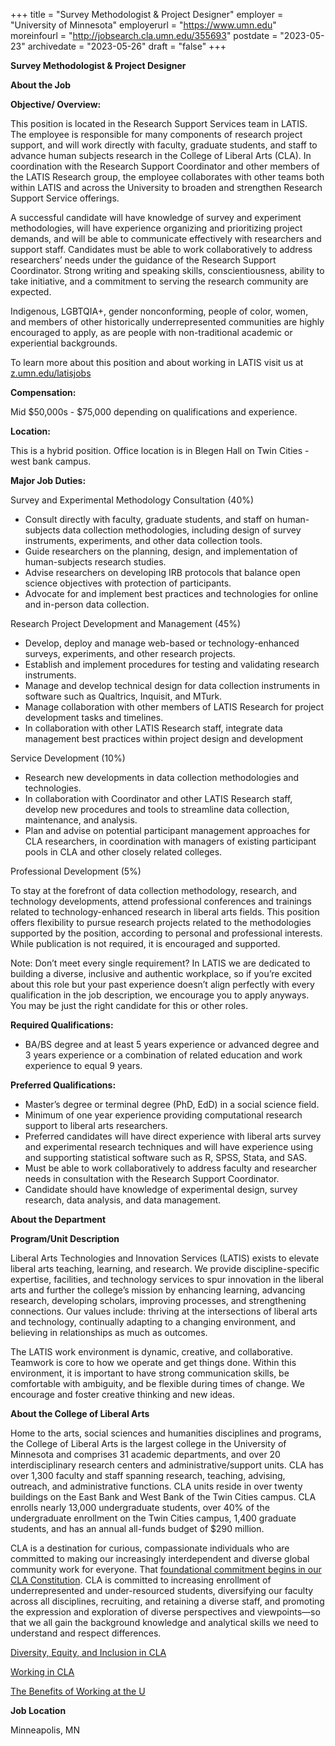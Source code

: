 +++
title = "Survey Methodologist & Project Designer"
employer = "University of Minnesota"
employerurl = "https://www.umn.edu"
moreinfourl = "http://jobsearch.cla.umn.edu/355693"
postdate = "2023-05-23"
archivedate = "2023-05-26"
draft = "false"
+++

**Survey Methodologist & Project Designer**

**About the Job**

**Objective/ Overview:**

This position is located in the Research Support Services team in LATIS.  The employee is responsible for many components of research project support, and will work directly with faculty, graduate students, and staff to advance human subjects research in the College of Liberal Arts (CLA).  In coordination with the Research Support Coordinator and other members of the LATIS Research group, the employee collaborates with other teams both within LATIS and across the University to broaden and strengthen Research Support Service offerings.

A successful candidate will have knowledge of survey and experiment methodologies, will have experience organizing and prioritizing project demands, and will be able to communicate effectively with researchers and support staff. Candidates must be able to work collaboratively to address researchers’ needs under the guidance of the Research Support Coordinator.  Strong writing and speaking skills, conscientiousness, ability to take initiative, and a commitment to serving the research community are expected.

Indigenous, LGBTQIA+, gender nonconforming, people of color, women, and members of other historically underrepresented communities are highly encouraged to apply, as are people with non-traditional academic or experiential backgrounds.

To learn more about this position and about working in LATIS visit us at [z.umn.edu/latisjobs](z.umn.edu/latisjobs)

**Compensation:**

Mid $50,000s - $75,000 depending on qualifications and experience.

**Location:** 

This is a hybrid position.  Office location is in Blegen Hall on Twin Cities - west bank campus. 


**Major Job Duties:**

Survey and Experimental Methodology Consultation (40%)

- Consult directly with faculty, graduate students, and staff on human-subjects data collection methodologies, including design of survey instruments, experiments, and other data collection tools.
- Guide researchers on the planning, design, and implementation of human-subjects research studies.
- Advise researchers on developing IRB protocols that balance open science objectives with protection of participants.
- Advocate for and implement best practices and technologies for online and in-person data collection.

Research Project Development and Management (45%)

- Develop, deploy and manage web-based or technology-enhanced surveys, experiments, and other research projects.
- Establish and implement procedures for testing and validating research instruments.
- Manage and develop technical design for data collection instruments in software such as Qualtrics, Inquisit, and MTurk.
- Manage collaboration with other members of LATIS Research for project development tasks and timelines.
- In collaboration with other LATIS Research staff, integrate data management best practices within project design and development

Service Development (10%)

- Research new developments in data collection methodologies and technologies.
- In collaboration with Coordinator and other LATIS Research staff, develop new procedures and tools to streamline data collection, maintenance, and analysis.
- Plan and advise on potential participant management approaches for CLA researchers, in coordination with managers of existing participant pools in CLA and other closely related colleges.

Professional Development (5%)

To stay at the forefront of data collection methodology, research, and technology developments, attend professional conferences and trainings related to technology-enhanced research in liberal arts fields.
This position offers flexibility to pursue research projects related to the methodologies supported by the position, according to personal and professional interests.  While publication is not required, it is encouraged and supported. 

Note: Don’t meet every single requirement? In LATIS we are dedicated to building a diverse, inclusive and authentic workplace, so if you’re excited about this role but your past experience doesn’t align perfectly with every qualification in the job description, we encourage you to apply anyways. You may be just the right candidate for this or other roles. 
 

**Required Qualifications:**

- BA/BS degree and at least 5 years experience or advanced degree and 3 years experience or a combination of related education and work experience to equal 9 years.

**Preferred Qualifications:**

- Master’s degree or terminal degree (PhD, EdD) in a social science field.
- Minimum of one year experience providing computational research support to liberal arts researchers.
- Preferred candidates will have direct experience with liberal arts survey and experimental research techniques and will have experience using and supporting statistical software such as R, SPSS, Stata, and SAS. 
- Must be able to work collaboratively to address faculty and researcher needs in consultation with the Research Support Coordinator.
- Candidate should have knowledge of experimental design, survey research, data analysis, and data management.

**About the Department**

**Program/Unit Description**

Liberal Arts Technologies and Innovation Services (LATIS) exists to elevate liberal arts teaching, learning, and research. We provide discipline-specific expertise, facilities, and technology services to spur innovation in the liberal arts and further the college’s mission by enhancing learning, advancing research, developing scholars, improving processes, and strengthening connections. Our values include: thriving at the intersections of liberal arts and technology, continually adapting to a changing environment, and believing in relationships as much as outcomes.

The LATIS work environment is dynamic, creative, and collaborative. Teamwork is core to how we operate and get things done. Within this environment, it is important to have strong communication skills, be comfortable with ambiguity, and be flexible during times of change. We encourage and foster creative thinking and new ideas. 

**About the College of Liberal Arts**

Home to the arts, social sciences and humanities disciplines and programs, the College of Liberal Arts is the largest college in the University of Minnesota and comprises 31 academic departments, and over 20 interdisciplinary research centers and administrative/support units. CLA has over 1,300 faculty and staff spanning research, teaching, advising, outreach, and administrative functions. CLA units reside in over twenty buildings on the East Bank and West Bank of the Twin Cities campus. CLA enrolls nearly 13,000 undergraduate students, over 40% of the undergraduate enrollment on the Twin Cities campus, 1,400 graduate students, and has an annual all-funds budget of $290 million.

CLA is a destination for curious, compassionate individuals who are committed to making our increasingly interdependent and diverse global community work for everyone. That [foundational commitment begins in our CLA Constitution](https://cla.umn.edu/about/our-mission-values). CLA is committed to increasing enrollment of underrepresented and under-resourced students, diversifying our faculty across all disciplines, recruiting, and retaining a diverse staff, and promoting the expression and exploration of diverse perspectives and viewpoints—so that we all gain the background knowledge and analytical skills we need to understand and respect differences.

[Diversity, Equity, and Inclusion in CLA](https://cla.umn.edu/about/diversity-equity-and-inclusion-cla)

[Working in CLA](https://cla.umn.edu/about/working-cla)

[The Benefits of Working at the U](https://humanresources.umn.edu/find-job/benefitsattheu)

**Job Location**

Minneapolis, MN
